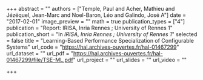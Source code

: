 +++
abstract = ""
authors = ["Temple, Paul and Acher, Mathieu and Jézéquel, Jean-Marc and Noel-Baron, Léo and Galindo, José A"]
date = "2017-02-01"
image_preview = ""
math = true
publication_types = ["4"]
publication = "Report: IRISA, Inria Rennes ; University of Rennes 1"
publication_short = "In *IRISA, Inria Rennes ; University of Rennes 1*"
selected = false
title = "Learning-Based Performance Specialization of Configurable Systems"
url_code = "https://hal.archives-ouvertes.fr/hal-01467299"
url_dataset = ""
url_pdf = "https://hal.archives-ouvertes.fr/hal-01467299/file/TSE-ML.pdf"
url_project = ""
url_slides = ""
url_video = ""

+++
